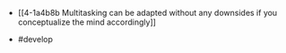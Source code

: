 - [[4-1a4b8b Multitasking can be adapted without any downsides if you conceptualize the mind accordingly]]

- #develop
